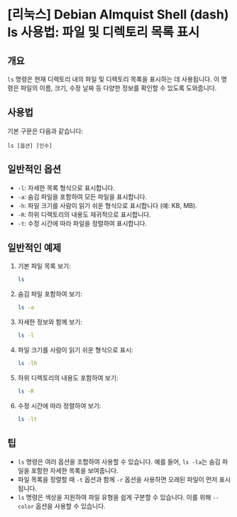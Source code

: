 # [리눅스] Debian Almquist Shell (dash) ls 사용법: 파일 및 디렉토리 목록 표시

## 개요
`ls` 명령은 현재 디렉토리 내의 파일 및 디렉토리 목록을 표시하는 데 사용됩니다. 이 명령은 파일의 이름, 크기, 수정 날짜 등 다양한 정보를 확인할 수 있도록 도와줍니다.

## 사용법
기본 구문은 다음과 같습니다:
```
ls [옵션] [인수]
```

## 일반적인 옵션
- `-l`: 자세한 목록 형식으로 표시합니다.
- `-a`: 숨김 파일을 포함하여 모든 파일을 표시합니다.
- `-h`: 파일 크기를 사람이 읽기 쉬운 형식으로 표시합니다 (예: KB, MB).
- `-R`: 하위 디렉토리의 내용도 재귀적으로 표시합니다.
- `-t`: 수정 시간에 따라 파일을 정렬하여 표시합니다.

## 일반적인 예제
1. 기본 파일 목록 보기:
   ```bash
   ls
   ```

2. 숨김 파일 포함하여 보기:
   ```bash
   ls -a
   ```

3. 자세한 정보와 함께 보기:
   ```bash
   ls -l
   ```

4. 파일 크기를 사람이 읽기 쉬운 형식으로 표시:
   ```bash
   ls -lh
   ```

5. 하위 디렉토리의 내용도 포함하여 보기:
   ```bash
   ls -R
   ```

6. 수정 시간에 따라 정렬하여 보기:
   ```bash
   ls -lt
   ```

## 팁
- `ls` 명령은 여러 옵션을 조합하여 사용할 수 있습니다. 예를 들어, `ls -la`는 숨김 파일을 포함한 자세한 목록을 보여줍니다.
- 파일 목록을 정렬할 때 `-t` 옵션과 함께 `-r` 옵션을 사용하면 오래된 파일이 먼저 표시됩니다.
- `ls` 명령은 색상을 지원하여 파일 유형을 쉽게 구분할 수 있습니다. 이를 위해 `--color` 옵션을 사용할 수 있습니다.